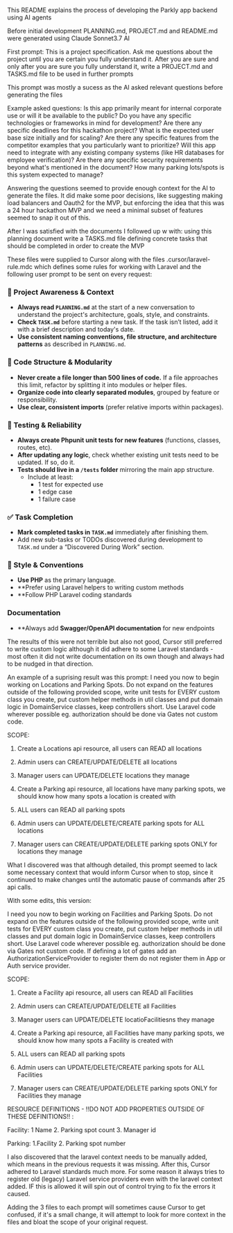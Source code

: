 This README explains the process of developing the Parkly app backend using AI agents

Before initial development PLANNING.md, PROJECT.md and README.md were generated using Claude Sonnet3.7 AI

First prompt:
This is a project specification. Ask me questions about the project until you are certain you fully understand it. After you are sure and only after you are sure you fully understand it, write a PROJECT.md and TASKS.md file to be used in further prompts
 
 This prompt was mostly a sucess as the AI asked relevant questions before generating the files

 Example asked questions: 
 Is this app primarily meant for internal corporate use or will it be available to the public?
Do you have any specific technologies or frameworks in mind for development?
Are there any specific deadlines for this hackathon project?
What is the expected user base size initially and for scaling?
Are there any specific features from the competitor examples that you particularly want to prioritize?
Will this app need to integrate with any existing company systems (like HR databases for employee verification)?
Are there any specific security requirements beyond what's mentioned in the document?
How many parking lots/spots is this system expected to manage?

Answering the questions seemed to provide enough context for the AI to generate the files. 
It did make some poor decisions, like suggesting making load balancers and Oauth2 for the MVP, but enforcing the idea that this was a 24 hour hackathon MVP and we need a minimal subset of features seemed to snap it out of this.

After I was satisfied with the documents I followed up w with: 
using this planning document write a TASKS.md file defining concrete tasks that should be completed in order to create the MVP

These files were supplied to Cursor along with the files  .cursor/laravel-rule.mdc which defines some rules for working with Laravel and the following user prompt to be sent on every request:

### 🔄 Project Awareness & Context
- **Always read `PLANNING.md`** at the start of a new conversation to understand the project's architecture, goals, style, and constraints.
- **Check `TASK.md`** before starting a new task. If the task isn’t listed, add it with a brief description and today's date.
- **Use consistent naming conventions, file structure, and architecture patterns** as described in `PLANNING.md`.

### 🧱 Code Structure & Modularity
- **Never create a file longer than 500 lines of code.** If a file approaches this limit, refactor by splitting it into modules or helper files.
- **Organize code into clearly separated modules**, grouped by feature or responsibility.
- **Use clear, consistent imports** (prefer relative imports within packages).

### 🧪 Testing & Reliability
- **Always create Phpunit unit tests for new features** (functions, classes, routes, etc).
- **After updating any logic**, check whether existing unit tests need to be updated. If so, do it.
- **Tests should live in a `/tests` folder** mirroring the main app structure.
  - Include at least:
    - 1 test for expected use
    - 1 edge case
    - 1 failure case

### ✅ Task Completion
- **Mark completed tasks in `TASK.md`** immediately after finishing them.
- Add new sub-tasks or TODOs discovered during development to `TASK.md` under a “Discovered During Work” section.

### 📎 Style & Conventions
- **Use PHP** as the primary language.
- **Prefer using Laravel helpers to writing custom methods
- **Follow PHP Laravel coding standards

### Documentation
- **Always add  **Swagger/OpenAPI documentation** for new endpoints

The results of this were not terrible but also not good, Cursor still preferred to write custom logic although it did adhere to some Laravel standards - most often it did not write documentation on its own though and always had to be nudged in that direction. 

An example of a suprising result was this prompt: 
I need you now to begin working on Locations and Parking Spots. Do not expand on the features outside of the following provided scope, write unit tests for EVERY custom class you create, put custom helper methods in util classes and put domain logic in DomainService classes, keep controllers short. Use Laravel code wherever possible eg. authorization should be done via Gates not custom code. 

SCOPE:
1. Create a Locations api resource, all users can READ all locations
2. Admin users can CREATE/UPDATE/DELETE all locations
3. Manager users can UPDATE/DELETE locations they manage

1. Create a Parking api resource, all locations have many parking spots, we should know how many spots a location is created with
2. ALL users can READ all parking spots
3. Admin users can UPDATE/DELETE/CREATE parking spots for ALL locations
4. Manager users can CREATE/UPDATE/DELETE parking spots ONLY for locations they manage

What I discovered was that although detailed, this prompt seemed to lack some necessary context that would inform Cursor when to stop, since it continued to make changes until the automatic pause of commands after 25 api calls. 

With some edits, this version: 

I need you now to begin working on Facilities and Parking Spots. Do not expand on the features outside of the following provided scope, write unit tests for EVERY custom class you create, put custom helper methods in util classes and put domain logic in DomainService classes, keep controllers short. Use Laravel code wherever possible eg. authorization should be done via Gates not custom code. If defining a lot of gates add an AuthorizationServiceProvider to register them do not register them in App or Auth service provider.

SCOPE:
1. Create a Facility api resource, all users can READ all Facilities
2. Admin users can CREATE/UPDATE/DELETE all Facilities
3. Manager users can UPDATE/DELETE locatioFacilitiesns they manage

1. Create a Parking api resource, all Facilities have many parking spots, we should know how many spots a Facility is created with
2. ALL users can READ all parking spots
3. Admin users can UPDATE/DELETE/CREATE parking spots for ALL Facilities
4. Manager users can CREATE/UPDATE/DELETE parking spots ONLY for Facilities they manage

RESOURCE DEFINITIONS - !!DO NOT ADD PROPERTIES OUTSIDE OF THESE DEFINITIONS!! :

Facility:
1 Name
2. Parking spot count
3. Manager id

Parking:
1.Facility 
2. Parking spot number

I also discovered that the laravel context needs to be manually added, which means in the previous requests it was missing. After this, Cursor adhered to Laravel standards much more. For some reason it always tries to register old (legacy) Laravel service providers even with the laravel context added. IF this is allowed it will spin out of control trying to fix the errors it caused.

Adding the 3 files to each prompt will sometimes cause Cursor to get confused, if it's a small change, it will attempt to look for more context in the files and bloat the scope of your original request.